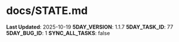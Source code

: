 # docs/STATE.md

**Last Updated**: 2025-10-19
**5DAY_VERSION**: 1.1.7
**5DAY_TASK_ID**: 77
**5DAY_BUG_ID**: 1
**SYNC_ALL_TASKS**: false
